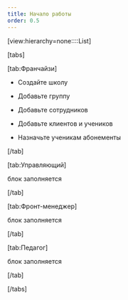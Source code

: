 ```yaml
---
title: Начало работы
order: 0.5
---
```


[view:hierarchy=none::::List]

[tabs]

[tab:Франчайзи]

-  Создайте школу

-  Добавьте группу

-  Добавьте сотрудников

-  Добавьте клиентов и учеников

-  Назначьте ученикам абонементы

[/tab]

[tab:Управляющий]

блок заполняется

[/tab]

[tab:Фронт-менеджер]

блок заполняется

[/tab]

[tab:Педагог]

блок заполняется

[/tab]

[/tabs]